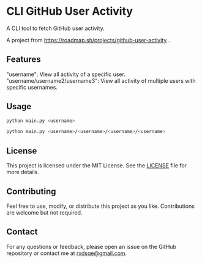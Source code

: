 # CLI GitHub User Activity

A CLI tool to fetch GitHub user activity. 

A project from https://roadmap.sh/projects/github-user-activity .

## Features

"username": View all activity of a specific user.
"username/username2/username3": View all activity of multiple users with specific usernames.

## Usage
```bash
python main.py <username>
```
```bash
python main.py <username>/<username>/<username>/<username>
```
## License

This project is licensed under the MIT License. See the [LICENSE](LICENSE) file for more details.

## Contributing
Feel free to use, modify, or distribute this project as you like. Contributions are welcome but not required.

## Contact
For any questions or feedback, please open an issue on the GitHub repository or contact me at rxdsqe@gmail.com.
